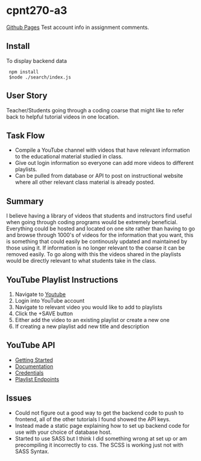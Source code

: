 # cpnt270-a3
[Github Pages](https://rankorrdagod.github.io/cpnt270-a3/)
Test account info in assignment comments.
## Install 
To display backend data
```
 npm install
 $node ./search/index.js
```
## User Story
Teacher/Students going through a coding coarse that might like to refer back to helpful tutorial videos in one location.
## Task Flow
 - Compile a YouTube channel with videos that have relevant information to the educational material studied in class.
 - Give out login information so everyone can add more videos to different playlists.
 - Can be pulled from database or API to post on instructional website where all other relevant class material is already posted.
## Summary
I believe having a library of videos that students and instructors find useful when going through coding programs would be extremely beneficial. Everything could be hosted and located on one site rather than having to go and browse through 1000's of videos for the information that you want, this is something that could easily be continously updated and maintained by those using it. If information is no longer relevant to the coarse it can be removed easily. To go along with this the videos shared in the playlists would be directly relevant to what students take in the class.
## YouTube Playlist Instructions
1. Navigate to [Youtube](youtube.com)
2. Login into YouTube account
3. Navigate to relevant video you would like to add to playlists
4. Click the +SAVE button
5. Either add the video to an existing playlist or create a new one
6. If creating a new playlist add new title and description
## YouTube API
- [Getting Started](https://developers.google.com/youtube/v3/getting-started)
- [Documentation](https://developers.google.com/youtube/v3/docs)
- [Credentials](https://developers.google.com/youtube/registering_an_application)
- [Playlist Endpoints](https://developers.google.com/youtube/v3/docs/playlists)

## Issues
- Could not figure out a good way to get the backend code to push to frontend, all of the other tutorials I found showed the API keys.
- Instead made a static page explaining how to set up backend code for use with your choice of database host.
- Started to use SASS but I think I did something wrong at set up or am precompiling it incorrectly to css. The SCSS is working just not with SASS Syntax.



